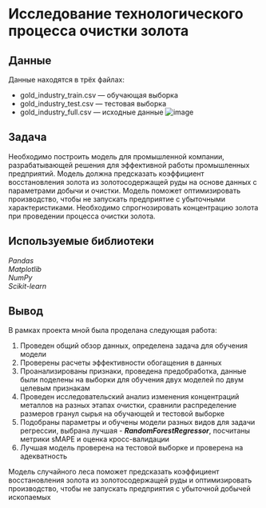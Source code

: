 # Исследование технологического процесса очистки золота


## Данные

Данные находятся в трёх файлах:
- gold_industry_train.csv — обучающая выборка
- gold_industry_test.csv — тестовая выборка
- gold_industry_full.csv — исходные данные
![image](https://github.com/gl-sam/ya.praktikum-projects/assets/111107515/0af0431f-c6a7-49d8-bb9d-07a6c69f7a75)
## Задача

Необходимо построить модель для промышленной компании, разрабатывающей решения для эффективной работы промышленных предприятий. Модель должна предсказать коэффициент восстановления золота из золотосодержащей руды на основе данных с параметрами добычи и очистки. Модель поможет оптимизировать производство, чтобы не запускать предприятие с убыточными характеристиками. Необходимо спрогнозировать концентрацию золота при проведении процесса очистки золота.

## Используемые библиотеки

*Pandas* <br>
*Matplotlib* <br>
*NumPy* <br>
*Scikit-learn* <br>

## Вывод
В рамках проекта мной была проделана следующая работа:

1. Проведен общий обзор данных, определена задача для обучения модели
2. Проверены расчеты эффективности обогащения в данных
3. Проанализированы признаки, проведена предобработка, данные были поделены на выборки для обучения двух моделей по двум целевым признакам
4. Проведен исследовательский анализ изменения концентраций металлов на разных этапах очистки, сравнили распределение размеров гранул сырья на обучающей и тестовой выборке
5. Подобраны параметры и обучены модели разных видов для задачи регрессии, выбрана лучшая - ***RandomForestRegressor***, посчитаны метрики sMAPE и оценка кросс-валидации
6. Лучшая модель проверена на тестовой выборке и проверена на адекватность

Модель случайного леса поможет предсказать коэффициент восстановления золота из золотосодержащей руды и оптимизировать производство, чтобы не запускать предприятия с убыточной добычей ископаемых

